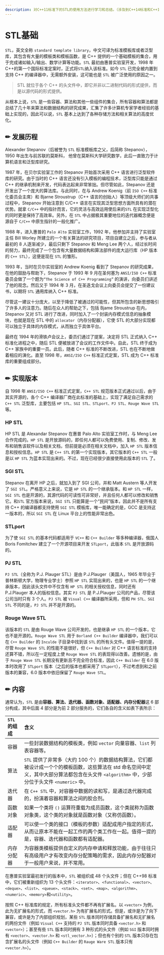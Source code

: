 ```yaml
---
description: 对C++11标准下的STL的使用方法进行学习和总结。（涉及到C++14标准和C++17标准的新特性会说明）
---
```


# STL基础

`STL`，英文全称 `standard template library`，中文可译为标准模板库或者泛型库，其包含有大量的模板类和模板函数，是 C++ 提供的一个基础模板的集合，用于完成诸如输入/输出、数学计算等功能。`STL` 最初由惠普实验室开发，1998 年C++的第一个国际标准定案时，正式将`STL`纳入该标准。如今 `STL` 已完全被内置到支持 C++ 的编译器中，无需额外安装，这可能也是 `STL` 被广泛使用的原因之一。

> STL 就位于各个 C++ 的头文件中，即它并非以二进制代码的形式提供，而是以源代码的形式提供。

从根本上说，`STL` 是一些容器、算法和其他一些组件的集合，所有容器和算法都是总结了几十年来算法和数据结构的研究成果，汇集了许多计算机专家学者经验的基础上实现的，因此可以说，`STL` 基本上达到了各种存储方法和相关算法的高度优化。

## ✏ 发展历程

Alexander Stepanov（后被誉为 `STL` 标准模板库之父，后简称 Stepanov），1950 年出生与前苏联的莫斯科， 他曾在莫斯科大学研究数学，此后一直致力于计算机语言和泛型库研究。

1987 年，在贝尔实验室工作的 Stepanov 开始首次采用 C++ 语言进行泛型软件库的研究。由于当时的 C++ 语言还没有引入模板的编程技术，泛型库只能是通过 C++ 的继承机制来开发，代码表达起来非常笨拙。但尽管如此，Stepanov 还是开发出了一个庞大的算法库。与此同时，在与 Andrew Koenig（前 `ISO C++` 标准化委员会主席）和 Bjarne Stroustrup（C++ 语言的创始人）等顶级大师们的共事过程中，Stepanov 开始注意到 C/C++ 语言在实现其泛型思想方面所具有的潜在优势。就拿 `C/C++` 中的指针而言，它的灵活与高效运用使后来的`STL` 在实现泛型化的同时更是保持了高效率。另外，在 `STL` 中占据极其重要地位的迭代器概念便是源自于 `C/C++` 中原生指针的一般化推广。

1988 年，进入惠普的 `Palo Alto` 实验室工作，1992 年，他参加并主持了实验室主任 Bill Worley 所建立的一个有关算法的研究项目，项目自建立之后，参与者从最初的 8 人逐渐减少，最后只剩下 Stepanov 和 Meng Lee 两个人，经过长时间的努力，最终完成了一个包含有大量数据结构和算法部件的庞大运行库（HP 版本的 `C++ STL`），这便是现在 `STL` 的雏形。

1993 年，当时在贝尔实验室的 Andrew Koenig 看到了 Stepanov 的研究成果，在他的鼓励与帮助下，Stepanov 于 1993 年 9 月在圣何塞为 `ANSI/ISO C++` 标准委员会做了一个题为`“The Science of C++ Programming”` 的演讲，向委员们讲述了他的观念。然后又于 1994 年 3 月，在圣迭戈会议上向委员会提交了一份建议书，以期将 `STL` 通用库纳入 C++ 标准。

尽管这一建议十分庞大，以至于降低了被通过的可能性，但其所包含的新思想吸引了许多人的注意力。随后在众人的帮助之下，包括 Bjame Stroustrup 在内，Stepanov 又对 STL 进行了改进，同时加入了一个封装内存模式信息的抽象模块，也就是现在 STL 中的 `allocator`（内存分配器），它使 STL 的大部分实现都可以独立于具体的内存模式，从而独立于具体平台。

最终在 1994 年的滑铁卢会议上，委员们通过了提案，决定将 STL 正式纳入 C++ 标准化进程之中，随后 STL 便被放进了会议的工作文件中。自此，STL 终于成为 C++ 家族中的重要一员。此后，随者 C++ 标准的不断改进，STL 也在不断地做着相应的演化。直至 1998 年，`ANSI/ISO C++` 标准正式定案，STL 成为 C++ 标准库的重要组成部分。

## ✏ 实现版本

自 1998 年 `ANSI/ISO C++` 标准正式定案，`C++ STL` 规范版本正式通过以后，由于其实开源的，各个 C++ 编译器厂商在此标准的基础上，实现了满足自己需求的 `C++ STL` 泛型库，主要包括 `HP STL、SGI STL、STLport、PJ STL、Rouge Wave STL` 等。

### HP STL

HP STL 是 Alexandar Stepanov 在惠普 Palo Alto 实验室工作时，与 Meng Lee 合作完成的。`HP STL` 是开放源码的，即任何人都可以免费使用、复制、修改、发布和销售该软件以及相关文档，但前提是必须在相关文档中，加入 `HP STL` 版本信息和授权信息。`HP STL` 是 `C++ STL` 的第一个实现版本，其它版本的 `C++ STL` 一般是以 `HP STL` 为蓝本实现出来的。不过，现在已经很少直接使用此版本的 `STL` 了。

### SGI STL

Stepanov 在离开 HP 之后，就加入到了 SGI 公司，并和 Matt Austern 等人开发了 `SGI STL`。严格意义上来说，它是 `HP STL` 的一个继承版本。和 `HP STL` 一样，`SGI STL` 也是开源的，其源代码的可读性可非常好，并且任何人都可以修改和销售它。和`STL` 官方版本来说，`SGI STL` 只能算是一个“民间”版本，因此并不是所有支持 C++ 的编译器都支持使用 `SGI STL` 模板库，唯一能确定的是，GCC 是支持这一版本的，所以 `SGI STL` 在 Linux 平台上的性能非常出色。

### STLport

为了使 `SGI STL` 的基本代码都适用于 `VC++` 和 `C++ Builder` 等多种编译器，俄国人 Boris Fomitchev 建立了一个开源项目来开发 `STLport`，此版本 `STL` 是开放源码的。

### PJ STL

`PJ STL`（全称为 P.J. Plauger STL）是由 P.J.Plauger（美国人，1965 年毕业于普林斯顿大学，物理专业学士）参照 `HP STL` 实现出来的，也是 `HP STL` 的一个继承版本，因此该头文件中不仅含有 `HP STL` 的相关授权信息，同时还有 P.J.Plauger 本人的版权信息。其实 `PJ STL` 是 P.J.Plauger 公司的产品，尽管该公司当时只有 3 个人。`PJ STL` 被 `Visual C++` 编译器所采用，但和 `PH STL、SGI STL` 不同的是，`PJ STL` 并不是开源的。

### Rouge Wave STL

该版本的 `STL` 是由 Rouge Wave 公司开发的，也是继承 `HP STL` 的一个版本，它也不是开源的。`Rouge Wave STL` 用于 `Borland C++ Builder` 编译器中，我们可以在 `C++ Builder` 的 `Inculde` 子目录中找到该 `STL` 的所有头文件。值得一提的是，尽管 `Rouge Wave STL` 的性能不是很好，但 `C++ Builder` 对 C++ 语言标准的支持还算不错，所以在一定程度上使 `Rouge Wave STL` 的表现得以改善。遗憾的是，由于 `Rouge Wave STL` 长期没有更新且不完全符合标准，因此 `C++ Builder` 在 6.0 版本时改用了 `STLport` 版本（之后的版本也都采用了 `STLport`），不过考虑到和之前版本的兼容，6.0 版本中依旧保留了 `Rouge Wave STL`。

## ✏ 内容

通常认为，`STL` 是由**容器、算法、迭代器、函数对象、适配器、内存分配器**这 6 部分构成，其中后面 4 部分是为前 2 部分服务的，它们各自的含义如表下表所示：

| `STL`的组成 | 含义 |
| :--- | :--- |
| 容器 | 一些封装数据结构的模板类，例如 `vector` 向量容器、`list` 列表容器等。 |
| 算法 | `STL` 提供了非常多（大约 100 个）的数据结构算法，它们都被设计成一个个的模板函数，这些算法在 std 命名空间中定义，其中大部分算法都包含在头文件 `<algorithm>` 中，少部分位于头文件 `<numeric>` 中。 |
| 迭代器 | 在 `C++ STL` 中，对容器中数据的读和写，是通过迭代器完成的，扮演着容器和算法之间的胶合剂。 |
| 函数对象 | 如果一个类将 `()` 运算符重载为成员函数，这个类就称为函数对象类，这个类的对象就是函数对象（又称仿函数）。 |
| 适配器 | 可以使一个类的接口（模板的参数）适配成用户指定的形式，从而让原本不能在一起工作的两个类工作在一起。值得一提的是，容器、迭代器和函数都有适配器。 |
| 内存分配器 | 为容器类模板提供自定义的内存申请和释放功能，由于往往只有高级用户才有改变内存分配策略的需求，因此内存分配器对于一般用户来说，并不常用。 |

在惠普实验室最初发行的版本中，`STL` 被组织成 48 个头文件；但在 C++98 标准中，它们被重新组织为 13 个头文件：`<iterator>`、`<functional>`、`<vector>`、`<deque>`、`<list>`、`<queue>`、`<stack>`、`<set>`、`<map>`、`<algorithm>`、`<numeric>`、`<memory>`和`<utility>`。

按照 C++ 标准库的规定，所有标准头文件都不再有扩展名。以 `<vector>` 为例，此为无扩展名的形式，而 `<vector.h>` 为有扩展名的形式。但是，或许是为了向下兼容，或许是为了内部组织规划，某些 `STL` 版本同时存储具备扩展名和无扩展名的两份文件（例如 `Visual C++` 支持的 `PJ STL` 版本同时具备 `<vector.h>` 和 `<vector>`）；甚至有些 `STL` 版本同时拥有 3 种形式的头文件（例如 `SGI` 版本同时拥有 `<vector>`、`<vector.h>` 和 `<stl_vector.h>`）；但也有个别的 `STL` 版本只存在包含扩展名的头文件（例如 `C++ Builder` 的 `Rauge Ware STL` 版本只有`<vector.h>`）。  


